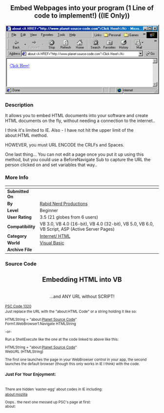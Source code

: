 ﻿<div align="center">

## Embed Webpages into your program \(1 Line of code to implement\!\) \(\(IE Only\)\)

<img src="PIC2000618213118733.gif">
</div>

### Description

It allows you to embed HTML documents into your software and create HTML documents on the fly, without needing a connection to the internet..

I think it's limited to IE. Also - I have not hit the upper limit of the about:HTML method.

HOWEVER, you must URL ENCODE the CRLFs and Spaces.

One last thing... You can not edit a page once you put it up using this method, but you could use a BeforeNavigate Sub to capture the URL the person clicked on and set variables that way..
 
### More Info
 


<span>             |<span>
---                |---
**Submitted On**   |
**By**             |[Rabid Nerd Productions](https://github.com/Planet-Source-Code/PSCIndex/blob/master/ByAuthor/rabid-nerd-productions.md)
**Level**          |Beginner
**User Rating**    |3.5 (21 globes from 6 users)
**Compatibility**  |VB 3\.0, VB 4\.0 \(16\-bit\), VB 4\.0 \(32\-bit\), VB 5\.0, VB 6\.0, VB Script, ASP \(Active Server Pages\) 
**Category**       |[Internet/ HTML](https://github.com/Planet-Source-Code/PSCIndex/blob/master/ByCategory/internet-html__1-34.md)
**World**          |[Visual Basic](https://github.com/Planet-Source-Code/PSCIndex/blob/master/ByWorld/visual-basic.md)
**Archive File**   |[](https://github.com/Planet-Source-Code/rabid-nerd-productions-embed-webpages-into-your-program-1-line-of-code-to-implement-ie-onl__1-9014/archive/master.zip)





### Source Code

<center><h2>Embedding HTML into VB</h2><br>
...and ANY URL without SCRIPT!<p></center>
<small><A HREF="mailto:webmaster@hlrcomputers.com>by Herb Riede</A></small><p>
You need either a WebBrowser control to use the Navigate/Navigate2 URL method, or use a shell execute method similar to the one at:<br> <A HREF="http://www.planet-source-code.com/vb/scripts/ShowCode.asp?lngWId=1&txtCodeId=1320">PSC Code 1320</A><br>
Just replace the URL with the "about:HTML Code" or a string holding it like so:<p>
HTMLString = "about:<A HREF=http://www.planet-source-code.com>Planet Source Code</A>"<br>
Form1.WebBrowser1.Navigate HTMLString<p>
-or-<p>
Run a ShellExecute like the one at the code linked to above like this:<p>
HTMLString = "about:<A HREF=http://www.planet-source-code.com>Planet Source Code</A>"<br>
WebURL (HTMLString)<p>
The first one launches the page in your WebBrowser control in your app, the second launches the default browser (though this only
works in IE I think) with the code.<p>
<H3>Just For Your Enjoyment:</H3><br>
There are hidden 'easter-egg' about codes in IE including:<br>
<A HREF="about:mozilla">about:mozilla</A><p>
Oops.. the next one messed up PSC's page at first:<br>
about:<!-- introducing the Trident team -->

